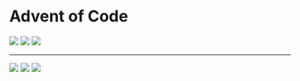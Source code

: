 # Advent of Code

![](https://img.shields.io/badge/2021%20📅-2-blue) ![](https://img.shields.io/badge/stars%20⭐-4-yellow) ![](https://img.shields.io/badge/days%20completed-2-red)

---

![](https://img.shields.io/badge/2020%20📅-orange) ![](https://img.shields.io/badge/⭐-18-yellow) ![](https://img.shields.io/badge/completed-2-red)